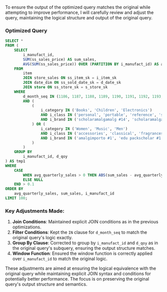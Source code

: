 To ensure the output of the optimized query matches the original while attempting to improve performance, I will carefully review and adjust the query, maintaining the logical structure and output of the original query.

### Optimized Query

```sql
SELECT *
FROM (
    SELECT 
        i_manufact_id, 
        SUM(ss_sales_price) AS sum_sales, 
        AVG(SUM(ss_sales_price)) OVER (PARTITION BY i_manufact_id) AS avg_quarterly_sales
    FROM 
        item
        JOIN store_sales ON ss_item_sk = i_item_sk
        JOIN date_dim ON ss_sold_date_sk = d_date_sk
        JOIN store ON ss_store_sk = s_store_sk
    WHERE 
        d_month_seq IN (1186, 1187, 1188, 1189, 1190, 1191, 1192, 1193, 1194, 1195, 1196, 1197)
        AND (
            (
                i_category IN ('Books', 'Children', 'Electronics')
                AND i_class IN ('personal', 'portable', 'reference', 'self-help')
                AND i_brand IN ('scholaramalgamalg #14', 'scholaramalgamalg #7', 'exportiunivamalg #9', 'scholaramalgamalg #9')
            ) OR (
                i_category IN ('Women', 'Music', 'Men')
                AND i_class IN ('accessories', 'classical', 'fragrances', 'pants')
                AND i_brand IN ('amalgimporto #1', 'edu packscholar #1', 'exportiimporto #1', 'importoamalg #1')
            )
        )
    GROUP BY 
        i_manufact_id, d_qoy
) AS tmp1
WHERE 
    CASE 
        WHEN avg_quarterly_sales > 0 THEN ABS(sum_sales - avg_quarterly_sales) / avg_quarterly_sales 
        ELSE NULL 
    END > 0.1
ORDER BY 
    avg_quarterly_sales, sum_sales, i_manufact_id
LIMIT 100;
```

### Key Adjustments Made:
1. **Join Conditions**: Maintained explicit JOIN conditions as in the previous optimizations.
2. **Filter Conditions**: Kept the `IN` clause for `d_month_seq` to match the original query's logic exactly.
3. **Group By Clause**: Corrected to group by `i_manufact_id` and `d_qoy` as in the original query's subquery, ensuring the output structure matches.
4. **Window Function**: Ensured the window function is correctly applied over `i_manufact_id` to match the original logic.

These adjustments are aimed at ensuring the logical equivalence with the original query while maintaining explicit JOIN syntax and conditions for potentially better performance. The focus is on preserving the original query's output structure and semantics.
